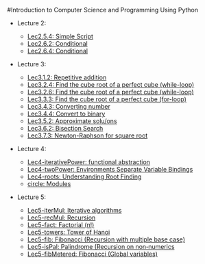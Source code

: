 #Introduction to Computer Science and Programming Using Python

* Lecture 2:
  * [Lec2.5.4: Simple Script](https://github.com/tuanvu216/Course/blob/master/edX/MIT/Introduction%20to%20Computer%20Science%20and%20Programming%20Using%20Python/week_1/lecture_2/lectureCode_Lec2.5.4.py)
  * [Lec2.6.2: Conditional](https://github.com/tuanvu216/Course/blob/master/edX/MIT/Introduction%20to%20Computer%20Science%20and%20Programming%20Using%20Python/week_1/lecture_2/lectureCode_Lec2.6.2.py)
  * [Lec2.6.4: Conditional](https://github.com/tuanvu216/Course/blob/master/edX/MIT/Introduction%20to%20Computer%20Science%20and%20Programming%20Using%20Python/week_1/lecture_2/lectureCode_Lec2.6.4.py)

* Lecture 3:
  * [Lec3.1.2: Repetitive addition](https://github.com/tuanvu216/Course/blob/master/edX/MIT/Introduction%20to%20Computer%20Science%20and%20Programming%20Using%20Python/week_2/lecture_3/lectureCode_lec3.1.2.py)
  * [Lec3.2.4: Find the cube root of a perfect cube (while-loop)](https://github.com/tuanvu216/Course/blob/master/edX/MIT/Introduction%20to%20Computer%20Science%20and%20Programming%20Using%20Python/week_2/lecture_3/lectureCode_lec3.2.4.py)
  * [Lec3.2.6: Find the cube root of a perfect cube (while-loop)](https://github.com/tuanvu216/Course/blob/master/edX/MIT/Introduction%20to%20Computer%20Science%20and%20Programming%20Using%20Python/week_2/lecture_3/lectureCode_lec3.2.6.py)
  * [Lec3.3.3:  Find the cube root of a perfect cube (for-loop)](https://github.com/tuanvu216/Course/blob/master/edX/MIT/Introduction%20to%20Computer%20Science%20and%20Programming%20Using%20Python/week_2/lecture_3/lectureCode_lec3.3.3.py)
  * [Lec3.4.3: Converting number](https://github.com/tuanvu216/Course/blob/master/edX/MIT/Introduction%20to%20Computer%20Science%20and%20Programming%20Using%20Python/week_2/lecture_3/lectureCode_lec3.4.3.py)
  * [Lec3.4.4: Convert to binary](https://github.com/tuanvu216/Course/blob/master/edX/MIT/Introduction%20to%20Computer%20Science%20and%20Programming%20Using%20Python/week_2/lecture_3/lectureCode_lec3.4.4.py)
  * [Lec3.5.2: Approximate
solu/ons](https://github.com/tuanvu216/Course/blob/master/edX/MIT/Introduction%20to%20Computer%20Science%20and%20Programming%20Using%20Python/week_2/lecture_3/lectureCode_lec3.5.2.py)
  * [Lec3.6.2: Bisection Search](https://github.com/tuanvu216/Course/blob/master/edX/MIT/Introduction%20to%20Computer%20Science%20and%20Programming%20Using%20Python/week_2/lecture_3/lectureCode_lec3.6.2.py)
  * [Lec3.7.3: Newton-Raphson for square root
](https://github.com/tuanvu216/Course/blob/master/edX/MIT/Introduction%20to%20Computer%20Science%20and%20Programming%20Using%20Python/week_2/lecture_3/lectureCode_lec3.7.3.py)

* Lecture 4:
  * [Lec4-iterativePower: functional abstraction](https://github.com/tuanvu216/Course/blob/master/edX/MIT/Introduction%20to%20Computer%20Science%20and%20Programming%20Using%20Python/week_2/lecture_4/lectureCode_Lec4-iterativePower.py)
  * [Lec4-twoPower: Environments Separate Variable Bindings](https://github.com/tuanvu216/Course/blob/master/edX/MIT/Introduction%20to%20Computer%20Science%20and%20Programming%20Using%20Python/week_2/lecture_4/lectureCode_Lec4-twoPower.py)
  * [Lec4-roots: Understanding Root Finding](https://github.com/tuanvu216/Course/blob/master/edX/MIT/Introduction%20to%20Computer%20Science%20and%20Programming%20Using%20Python/week_2/lecture_4/lectureCode_Lec4-roots.py)
  * [circle: Modules](https://github.com/tuanvu216/Course/blob/master/edX/MIT/Introduction%20to%20Computer%20Science%20and%20Programming%20Using%20Python/week_2/lecture_4/lectureCode_circle.py)
 
* Lecture 5:
  * [Lec5-iterMul: Iterative
algorithms](https://github.com/tuanvu216/Course/blob/master/edX/MIT/Introduction%20to%20Computer%20Science%20and%20Programming%20Using%20Python/week_3/lecture_5/lectureCode_Lec5-iterMul.py)
  * [Lec5-recMul: Recursion](https://github.com/tuanvu216/Course/blob/master/edX/MIT/Introduction%20to%20Computer%20Science%20and%20Programming%20Using%20Python/week_3/lecture_5/lectureCode_Lec5-recMul.py)
  * [Lec5-fact: Factorial (n!)](https://github.com/tuanvu216/Course/blob/master/edX/MIT/Introduction%20to%20Computer%20Science%20and%20Programming%20Using%20Python/week_3/lecture_5/lectureCode_Lec5-fact.py)
  * [Lec5-towers: Tower of Hanoi](https://github.com/tuanvu216/Course/blob/master/edX/MIT/Introduction%20to%20Computer%20Science%20and%20Programming%20Using%20Python/week_3/lecture_5/lectureCode_Lec5-towers.py)
  * [Lec5-fib: Fibonacci (Recursion with multiple base case)](https://github.com/tuanvu216/Course/blob/master/edX/MIT/Introduction%20to%20Computer%20Science%20and%20Programming%20Using%20Python/week_3/lecture_5/lectureCode_Lec5-fib.py)
  * [Lec5-isPal: Palindrome (Recursion on non‐numerics](https://github.com/tuanvu216/Course/blob/master/edX/MIT/Introduction%20to%20Computer%20Science%20and%20Programming%20Using%20Python/week_3/lecture_5/lectureCode_Lec5-isPal.py)
  * [Lec5-fibMetered: Fibonacci (Global variables)](https://github.com/tuanvu216/Course/blob/master/edX/MIT/Introduction%20to%20Computer%20Science%20and%20Programming%20Using%20Python/week_3/lecture_5/lectureCode_Lec5-fibMetered.py)
